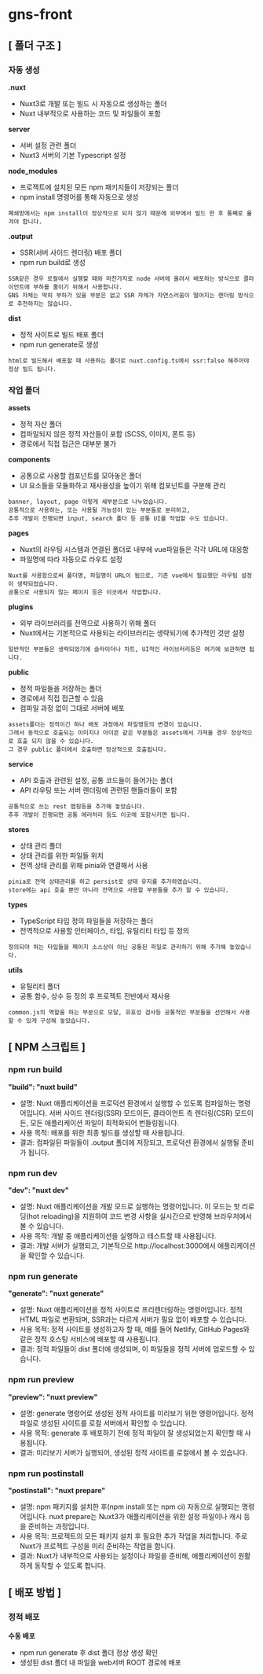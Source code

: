# gns-front
## [ 폴더 구조 ]
### 자동 생성
**.nuxt**
- Nuxt3로 개발 또는 빌드 시 자동으로 생성하는 폴더
- Nuxt 내부적으로 사용하는 코드 및 파일들이 포함

**server**
- 서버 설정 관련 폴더
- Nuxt3 서버의 기본 Typescript 설정

**node_modules**
- 프로젝트에 설치된 모든 npm 패키지들이 저장되는 폴더
- npm install 명령어를 통해 자동으로 생성
```
폐쇄망에서는 npm install이 정상적으로 되지 않기 때문에 외부에서 빌드 한 후 통째로 옮겨야 합니다.
```
**.output**
- SSR(서버 사이드 렌더링) 배포 폴더
- npm run build로 생성
```
SSR같은 경우 로컬에서 실행할 때와 마찬가지로 node 서버에 올려서 배포하는 방식으로 클라이언트에 부하를 줄이기 위해서 사용합니다.
GNS 자체는 딱히 부하가 있을 부분은 없고 SSR 자체가 자연스러움이 떨어지는 랜더링 방식으로 추천하지는 않습니다.
```
**dist**
- 정적 사이트로 빌드 배포 폴더
- npm run generate로 생성
```
html로 빌드해서 배포할 때 사용하는 폴더로 nuxt.config.ts에서 ssr:false 해주어야 정상 빌드 됩니다.
```

### 작업 폴더
**assets**
- 정적 자산 폴더
- 컴파일되지 않은 정적 자산들이 포함 (SCSS, 이미지, 폰트 등)
- 경로에서 직접 접근은 대부분 불가

**components**
- 공통으로 사용할 컴포넌트를 모아놓은 폴더
- UI 요소들을 모듈화하고 재사용성을 높이기 위해 컴포넌트를 구분해 관리
```
banner, layout, page 이렇게 세부분으로 나누었습니다.
공통적으로 사용하는, 또는 사용될 가능성이 있는 부분들로 분리하고,
추후 개발이 진행되면 input, search 폴더 등 공통 UI를 작업할 수도 있습니다.
```
**pages**
- Nuxt의 라우팅 시스템과 연결된 폴더로 내부에 vue파일들은 각각 URL에 대응함
- 파일명에 따라 자동으로 라우트 설정
```
Nuxt를 사용함으로써 폴더명, 파일명이 URL이 됨으로, 기존 vue에서 필요했던 라우팅 설정이 생략되었습니다.
공통으로 사용되지 않는 페이지 등은 이곳에서 작업합니다.
```
**plugins**
- 외부 라이브러리를 전역으로 사용하기 위해 폴더
- Nuxt에서는 기본적으로 사용되는 라이브러리는 생략되기에 추가적인 것만 설정
```
일반적인 부분들은 생략되었기에 슬라이더나 차트, UI적인 라이브러리등은 여기에 보관하면 됩니다.
```
**public**
- 정적 파일들을 저장하는 폴더
- 경로에서 직접 접근할 수 있음
- 컴파일 과정 없이 그대로 서버에 배포
```
assets폴더는 정적이긴 하나 배포 과정에서 파일명등의 변경이 있습니다.
그래서 동적으로 호출되는 이미지나 아이콘 같은 부분들은 assets에서 가져올 경우 정상적으로 호출 되지 않을 수 있습니다.
그 경우 public 폴더에서 호출하면 정상적으로 호출됩니다.
```

**service**
- API 호출과 관련된 설정, 공통 코드들이 들어가는 폴더
- API 라우팅 또는 서버 렌더링에 관련된 핸들러들이 포함
```
공통적으로 쓰는 rest 맵핑등을 추가해 놓았습니다.
추후 개발이 진행되면 공통 에러처리 등도 이곳에 포함시키면 됩니다.
```
**stores**
- 상태 관리 폴더
- 상태 관리를 위한 파일들 위치
- 전역 상태 관리를 위해 pinia와 연결해서 사용
```
pinia로 전역 상태관리를 하고 persist로 상태 유지를 추가하였습니다.
store에는 api 호출 뿐만 아니라 전역으로 사용할 부분들을 추가 할 수 있습니다.
```

**types**
- TypeScript 타입 정의 파일들을 저장하는 폴더
- 전역적으로 사용할 인터페이스, 타입, 유틸리티 타입 등 정의
```
정의되야 하는 타입들을 페이지 소스상이 아닌 공통된 파일로 관리하기 위해 추가해 놓았습니다.
```
**utils**
- 유틸리티 폴더
- 공통 함수, 상수 등 정의 후 프로젝트 전반에서 재사용
```
common.js의 역할을 하는 부분으로 모달, 유효성 검사등 공통적인 부분들을 선언해서 사용할 수 있게 구성해 놓았습니다.
```
## [ NPM 스크립트 ]
### npm run build
**"build": "nuxt build"**
- 설명: Nuxt 애플리케이션을 프로덕션 환경에서 실행할 수 있도록 컴파일하는 명령어입니다. 서버 사이드 렌더링(SSR) 모드이든, 클라이언트 측 렌더링(CSR) 모드이든, 모든 애플리케이션 파일이 최적화되어 번들링됩니다.
- 사용 목적: 배포를 위한 최종 빌드를 생성할 때 사용됩니다.
- 결과: 컴파일된 파일들이 .output 폴더에 저장되고, 프로덕션 환경에서 실행될 준비가 됩니다.

### npm run dev
**"dev": "nuxt dev"**
- 설명: Nuxt 애플리케이션을 개발 모드로 실행하는 명령어입니다. 이 모드는 핫 리로딩(hot reloading)을 지원하여 코드 변경 사항을 실시간으로 반영해 브라우저에서 볼 수 있습니다.
- 사용 목적: 개발 중 애플리케이션을 실행하고 테스트할 때 사용됩니다.
- 결과: 개발 서버가 실행되고, 기본적으로 http://localhost:3000에서 애플리케이션을 확인할 수 있습니다.

### npm run generate
**"generate": "nuxt generate"**
- 설명: Nuxt 애플리케이션을 정적 사이트로 프리렌더링하는 명령어입니다. 정적 HTML 파일로 변환되며, SSR과는 다르게 서버가 필요 없이 배포할 수 있습니다.
- 사용 목적: 정적 사이트를 생성하고자 할 때, 예를 들어 Netlify, GitHub Pages와 같은 정적 호스팅 서비스에 배포할 때 사용됩니다.
- 결과: 정적 파일들이 dist 폴더에 생성되며, 이 파일들을 정적 서버에 업로드할 수 있습니다.

### npm run preview
**"preview": "nuxt preview"**
- 설명: generate 명령어로 생성된 정적 사이트를 미리보기 위한 명령어입니다. 정적 파일로 생성된 사이트를 로컬 서버에서 확인할 수 있습니다.
- 사용 목적: generate 후 배포하기 전에 정적 파일이 잘 생성되었는지 확인할 때 사용됩니다.
- 결과: 미리보기 서버가 실행되어, 생성된 정적 사이트를 로컬에서 볼 수 있습니다.

### npm run postinstall
**"postinstall": "nuxt prepare"**
- 설명: npm 패키지를 설치한 후(npm install 또는 npm ci) 자동으로 실행되는 명령어입니다. nuxt prepare는 Nuxt3가 애플리케이션을 위한 설정 파일이나 캐시 등을 준비하는 과정입니다.
- 사용 목적: 프로젝트의 모든 패키지 설치 후 필요한 추가 작업을 처리합니다. 주로 Nuxt가 프로젝트 구성을 미리 준비하는 작업을 합니다.
- 결과: Nuxt가 내부적으로 사용되는 설정이나 파일을 준비해, 애플리케이션이 원활하게 동작할 수 있도록 합니다.

## [ 배포 방법 ]
### 정적 배포
**수동 배포**
- npm run generate 후 dist 폴더 정상 생성 확인
- 생성된 dist 폴더 내 파일을 web서버 ROOT 경로에 배포
